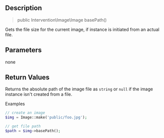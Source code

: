 ## Description

> public Intervention\Image\Image basePath()

Gets the file size for the current image, if instance is initiated from an actual file.

## Parameters

none


## Return Values

Returns the absolute path of the image file as `string` or `null` if the image instance isn't created from a file.

Examples

```php
// create an image
$img = Image::make('public/foo.jpg');

// get file path
$path = $img->basePath();
```
